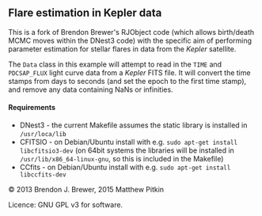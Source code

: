 ## Flare estimation in Kepler data

This is a fork of Brendon Brewer's RJObject code (which allows birth/death MCMC moves within the DNest3 code) with the specific aim of performing parameter estimation for stellar flares in data from the _Kepler_ satellite.

The `Data` class in this example will attempt to read in the `TIME` and `PDCSAP_FLUX` light curve data from a _Kepler_ FITS file. It will convert the time stamps from days to seconds (and set the epoch to the first time stamp), and remove any data containing NaNs or infinities.

#### Requirements
 * DNest3 - the current Makefile assumes the static library is installed in `/usr/loca/lib`
 * CFITSIO - on Debian/Ubuntu install with e.g. `sudo apt-get install libcfitsio3-dev` (on 64bit systems the libraries will be installed in `/usr/lib/x86_64-linux-gnu`, so this is included in the Makefile)
 * CCfits - on Debian/Ubuntu install with e.g. `sudo apt-get install libccfits-dev`

&copy; 2013 Brendon J. Brewer, 2015 Matthew Pitkin

Licence: GNU GPL v3 for software.

